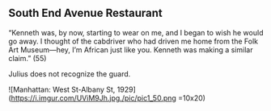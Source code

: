 ## South End Avenue Restaurant
“Kenneth was, by now, starting to wear on me, and I began to wish he would go away. I thought of the cabdriver who had driven me home from the Folk Art Museum—hey, I’m African just like you. Kenneth was making a similar claim.” (55)

Julius does not recognize the guard.

![Manhattan: West St-Albany St, 1929](https://i.imgur.com/UViM9Jh.jpg./pic/pic1_50.png =10x20)
